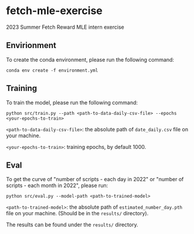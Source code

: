 # fetch-mle-exercise
2023 Summer Fetch Reward MLE intern exercise

## Envirionment
To create the conda environment, please run the following command:
```
conda env create -f environment.yml
```

## Training
To train the model, please run the following command:
```
python src/train.py --path <path-to-data-daily-csv-file> --epochs <your-epochs-to-train>
```
`<path-to-data-daily-csv-file>`: the absolute path of `date_daily.csv` file on your machine.

`<your-epochs-to-train>`: training epochs, by default 1000.

## Eval
To get the curve of "number of scripts - each day in 2022" or "number of scripts - each month in 2022", please run:
```
python src/eval.py --model-path <path-to-trained-model>
```
`<path-to-trained-model>`: the absolute path of `estimated_number_day.pth` file on your machine. (Should be in the `results/` directory).

The results can be found under the `results/` directory.